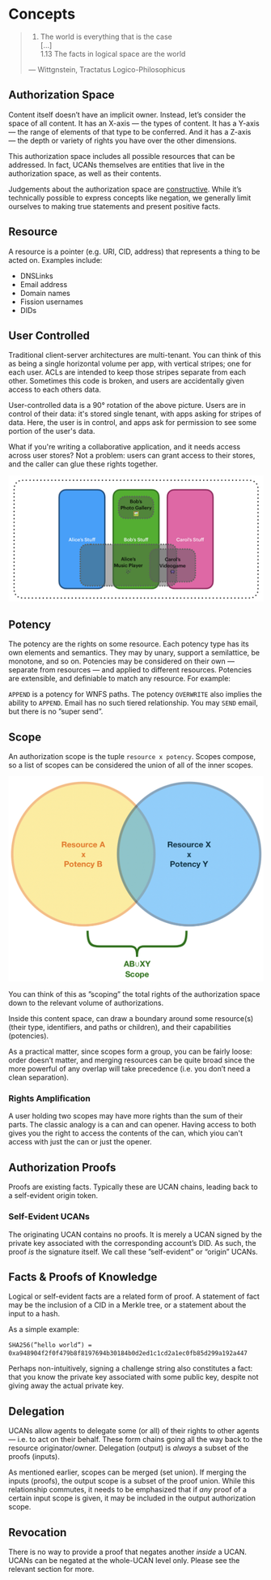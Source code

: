 # Concepts

> 1. The world is everything that is the case  
> \[...\]  
> 1.13 The facts in logical space are the world  
>   
> — Wittgnstein, Tractatus Logico-Philosophicus

## Authorization Space

Content itself doesn’t have an implicit owner. Instead, let’s consider the space of all content. It has an X-axis — the types of content. It has a Y-axis — the range of elements of that type to be conferred. And it has a Z-axis — the depth or variety of rights you have over the other dimensions.

This authorization space includes all possible resources that can be addressed. In fact, UCANs themselves are entities that live in the authorization space, as well as their contents.

Judgements about the authorization space are [constructive](https://en.wikipedia.org/wiki/Intuitionistic_logic). While it’s technically possible to express concepts like negation, we generally limit ourselves to making true statements and present positive facts.

## Resource

A resource is a pointer \(e.g. URI, CID, address\) that represents a thing to be acted on. Examples include:

* DNSLinks
* Email address
* Domain names
* Fission usernames
* DIDs

## User Controlled

Traditional client-server architectures are multi-tenant. You can think of this as being a single horizontal volume per app, with vertical stripes; one for each user. ACLs are intended to keep those stripes separate from each other. Sometimes this code is broken, and users are accidentally given access to each others data.

User-controlled data is a 90° rotation of the above picture. Users are in control of their data: it's stored single tenant, with apps asking for stripes of data. Here, the user is in control, and apps ask for permission to see some portion of the user's data.

What if you're writing a collaborative application, and it needs access across user stores? Not a problem: users can grant access to their stores, and the caller can glue these rights together.

![](../../.gitbook/assets/screen-shot-2021-05-05-at-8.16.49-pm%20%281%29.png)

## Potency

The potency are the rights on some resource. Each potency type has its own elements and semantics. They may by unary, support a semilattice, be monotone, and so on. Potencies may be considered on their own — separate from resources — and applied to different resources. Potencies are extensible, and definiable to match any resource. For example:

`APPEND` is a potency for WNFS paths. The potency `OVERWRITE` also implies the ability to `APPEND`. Email has no such tiered relationship. You may `SEND` email, but there is no ”super send”.

## Scope

An authorization scope is the tuple `resource x potency`. Scopes compose, so a list of scopes can be considered the union of all of the inner scopes.

![Union of two scopes](../../.gitbook/assets/img_0180.jpeg)

You can think of this as ”scoping” the total rights of the authorization space down to the relevant volume of authorizations.

Inside this content space, can draw a boundary around some resource\(s\) \(their type, identifiers, and paths or children\), and their capabilities \(potencies\).

As a practical matter, since scopes form a group, you can be fairly loose: order doesn’t matter, and merging resources can be quite broad since the more powerful of any overlap will take precedence \(i.e. you don’t need a clean separation\).

### Rights Amplification

A user holding two scopes may have more rights than the sum of their parts. The classic analogy is a can and can opener. Having access to both gives you the right to access the contents of the can, which yiou can't access with just the can or just the opener.

## Authorization Proofs

Proofs are existing facts. Typically these are UCAN chains, leading back to a self-evident origin token.

### Self-Evident UCANs

The originating UCAN contains no proofs. It is merely a UCAN signed by the private key associated with the corresponding account’s DID. As such, the proof _is_ the signature itself. We call these ”self-evident” or “origin” UCANs.

## Facts & Proofs of Knowledge

Logical or self-evident facts are a related form of proof. A statement of fact may be the inclusion of a CID in a Merkle tree, or a statement about the input to a hash.

As a simple example:

```text
SHA256(”hello world”) = 0xa948904f2f0f479b8f8197694b30184b0d2ed1c1cd2a1ec0fb85d299a192a447
```

Perhaps non-intuitively, signing a challenge string also constitutes a fact: that you know the private key associated with some public key, despite not giving away the actual private key.

## Delegation

UCANs allow agents to delegate some \(or all\) of their rights to other agents — i.e. to act on their behalf. These form chains going all the way back to the resource originator/owner. Delegation \(output\) is _always_ a subset of the proofs \(inputs\).

As mentioned earlier, scopes can be merged \(set union\). If merging the inputs \(proofs\), the output scope is a subset of the proof union. While this relationship commutes, it needs to be emphasized that if _any_ proof of a certain input scope is given, it may be included in the output authorization scope.

## Revocation

There is no way to provide a proof that negates another _inside_ a UCAN. UCANs can be negated at the whole-UCAN level only. Please see the relevant section for more.

